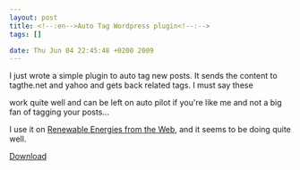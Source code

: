 ```yaml
--- 
layout: post
title: <!--:en-->Auto Tag Wordpress plugin<!--:-->
tags: []

date: Thu Jun 04 22:45:48 +0200 2009
---
```

<!--:en-->I just wrote a simple plugin to auto tag new posts. It sends the content to tagthe.net and yahoo and gets back related tags. I must say these
work quite well and can be left on auto pilot if you're like me and not a big fan of tagging your posts...

I use it on <a href="http://renewableenergies.fr">Renewable Energies from the Web</a>, and it seems to be doing quite well.

<a title="Get the latest version" href="http://downloads.wordpress.org/plugin/auto-tag.zip">Download</a><!--:-->
